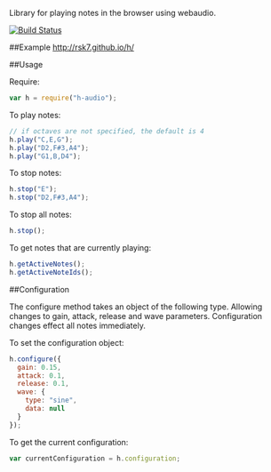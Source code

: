 Library for playing notes in the browser using webaudio.

[![Build Status](https://travis-ci.org/rsk7/h.svg?branch=master)](https://travis-ci.org/rsk7/harmony)

##Example
http://rsk7.github.io/h/

##Usage

Require:
```javascript
var h = require("h-audio");
```

To play notes: 
```javascript
// if octaves are not specified, the default is 4
h.play("C,E,G");
h.play("D2,F#3,A4");
h.play("G1,B,D4");
```

To stop notes:
```javascript
h.stop("E");
h.stop("D2,F#3,A4");
```

To stop all notes:
```javascript
h.stop();
```

To get notes that are currently playing:
```javascript
h.getActiveNotes();
h.getActiveNoteIds();
```

##Configuration

The configure method takes an object of the following type. Allowing changes to gain, attack, release and wave parameters. Configuration changes effect all notes immediately.

To set the configuration object:
```javascript
h.configure({
  gain: 0.15,
  attack: 0.1,
  release: 0.1,
  wave: {
    type: "sine",
    data: null
  }
});
```

To get the current configuration:
```javascript
var currentConfiguration = h.configuration;
```










